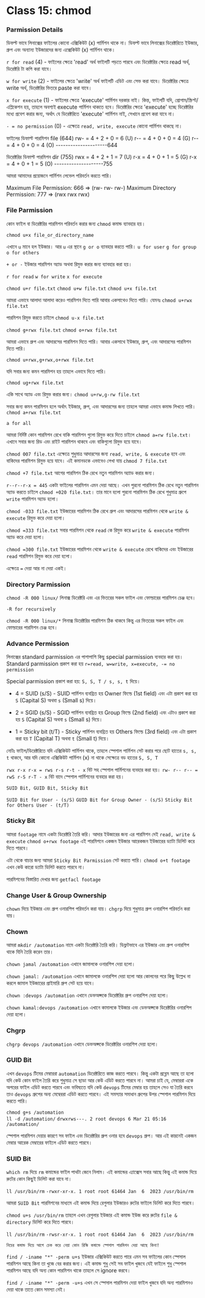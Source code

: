 # Class 15: chmod

### Parmission Details

ডিফল্ট ভাবে লিনাক্সের ফাইলের কোনো এক্সিকিউট (x) পার্মিশন থাকে না। ডিফল্ট ভাবে লিনাক্সের ডিরেক্টরিতে ইউজার, গ্রুপ এবং অন্যান্য ইউজারদের জন্য এক্সেকিউট (x) পার্মিশন থাকে।

`r for read` (4) - ফাইলের ক্ষেত্রে 'read' অর্থ ফাইলটি পড়তে পারবে এবং ডিরেক্টরির ক্ষেত্রে read অর্থ, ডিরেক্টরি টা কপি করা যাবে।

`w for write` (2) - ফাইলের ক্ষেত্রে 'write' অর্থ ফাইলটি এডিট এবং সেভ করা যাবে। ডিরেক্টরির ক্ষেত্রে write অর্থ, ডিরেক্টরির ভিতরে paste করা যাবে।

`x for execute` (1) - ফাইলের ক্ষেত্রে 'execute' পার্মিশন দরকার নাই। কিন্ত, ফাইলটি যদি, প্রোগাম/স্ক্রিপ্ট/এপ্লিকেশন হয়, তাহলে অবশ্যই execute পার্মিশন থাকতে হবে। ডিরেক্টরির ক্ষেত্রে 'execute' হচ্ছে ডিরেক্টরির মধ্যে প্রবেশ করার জন্য, অর্থাৎ যে ডিরেক্টরিতে 'execute' পার্মিশন নাই, সেখানে প্রবেশ করা যাবে না।

`- = no permission` (0) - এক্ষেত্রে `read, write, execute` কোনো পার্মিশন থাকছে না।

ফাইলের ডিফাল্ট পারমিশন file (644)
rw- = 4 + 2 + 0 = 6 (U)
r-- = 4 + 0 + 0 = 4 (G)
r-- = 4 + 0 + 0 = 4 (O)
---------------------644

ডিরেক্টরির ডিফাল্ট পারমিশন dir (755)
rwx = 4 + 2 + 1 = 7 (U)
r-x = 4 + 0 + 1 = 5 (G)
r-x = 4 + 0 + 1 = 5 (O)
--------------------755

আমরা আমাদের প্রয়োজনে পার্মিশন লেভেল পরিবর্তন করতে পারি।

Maximum File Permission: 666 => (rw- rw- rw-)
Maximum Directory Permission: 777 => (rwx rwx rwx)

### File Parmission

কোন ফাইল বা ডিরেক্টরির পারমিশন পরিবর্তন করার জন্য `chmod` কমান্ড ব্যাবহার হয়।

`chmod u+x file_or_directory_name`

এখানে `u` মানে হল ইউজার। আর `u` এর স্থানে `g or o` ব্যাবহার করতে পারি।
`u for user`
`g for group`
`o for others`

`+ or -` ইউজার পারমিশন অ্যাড অথবা রিমুভ করার জন্য ব্যাবহার করা হয়।

`r for read`
`w for write`
`x for execute`

`chmod u+r file.txt`
`chmod u+w file.txt`
`chmod u+x file.txt`

আমরা এভাবে আলাদা আলাদা করেও পারমিশন দিতে পারি আবার একসাথেও দিতে পারি। যেমনঃ `chmod u+rwx file.txt`

পারমিশন রিমুভ করতে চাইলে `chmod u-x file.txt`

`chmod g+rwx file.txt`
`chmod o+rwx file.txt`

আমরা এভাবে গ্রুপ এবং আদারসের পারমিশন দিতে পারি। আবার একসাথে ইউজার, গ্রুপ, এবং আদারসের পারমিশন দিতে পারি।

`chmod u+rwx,g+rwx,o+rwx file.txt`

যদি সবার জন্য কমন পারমিশন হয় তাহলে এভাবে দিতে পারি।

`chmod ug+rwx file.txt`

একি সাথে অ্যাড এবং রিমুভ করার জন্য।
`chmod u+rw,g-rw file.txt`

সবার জন্য কমন পারমিশন হলে অর্থাৎ ইউজার, গ্রুপ, এবং আদারসের জন্য তাহলে আমরা এভাবে কমান্ড লিখতে পারি। `chmod a+rwx file.txt`

`a for all`

আমরা নির্দিষ্ট কোন পারমিশন রেখে বাকি পারমিশন গুলো রিমুভ করে দিতে চাইলে `chmod a=rw file.txt`। এখানে সবার জন্য রিড এবং রাইট পারমিশন থাকবে এবং বাকিগুলো রিমুভ হয়ে যাবে।

`chmod 007 file.txt` এক্ষেত্রে শুধুমাত্র আদারসের জন্য `read, write, & execute` হবে এবং বাকিদের পারমিশন রিমুভ হয়ে যাবে। এই কমানডকে এভাবেও লেখা যায় `chmod 7 file.txt`

`chmod +7 file.txt` আগের পারমিশন ঠিক রেখে নতুন পারমিশন অ্যাাড করার জন্য।

`r--r--r-x = 445` একটা ফাইলের পারমিশন এমন দেয়া আছে। এখন পুরনো পারমিশন ঠিক রেখে নতুন পারমিশন অ্যাড করতে চাইলে `chmod +020 file.txt`। তার মানে হলো পুরনো পারমিশন ঠিক রেখে শুধুমাত্র গ্রুপে `write` পারমিশন অ্যাড হলো।

`chmod -033 file.txt` ইউজারের পারমিশন ঠিক রেখে গ্রুপ এবং আদারসের পারমিশন থেকে `write & execute` রিমুভ করে দেয়া হলো।

`chmod =333 file.txt` সবার পারমিশন থেকে `read` কে রিমুভ করে `write & execute` পারমিশন অ্যাড করে দেয়া হলো।

`chmod =300 file.txt` ইউজারের পারমিশন থেকে `write & execute` রেখে বাকিদের এবং ইউজারের `read` পারমিশন রিমুভ করে দেয়া হলো।

এক্ষেত্রে `=` দেয়া আর না দেয়া একই।

### Directory Parmission

`chmod -R 000 linux/` লিনাক্স ডিরেক্টরি এবং এর ভিতরের সকল ফাইল এবং ফোল্ডারের পারমিশন চেঞ্জ হবে।

`-R for recursively`

`chmod -R 000 linux/*` লিনাক্স ডিরেক্টরির পারমিশন ঠিক থাকবে কিন্তু এর ভিতরের সকল ফাইল এবং ফোল্ডারের পারমিশন চেঞ্জ হবে।

### Advance Permission

লিনাক্সের standard parmission এর পাশাপাশি কিছু special parmission ব্যবহার করা হয়। Standard parmission প্রকাশ করা হয় `r=read, w=write, x=execute, -= no permission`

Special parmission প্রকাশ করা হয়: `S, S, T / s, s, t` দিয়ে।

- 4 = SUID (s/S) - SUID পার্মিশন ব্যবহ্রিত হয় Owner ফিল্ডে (1st field) এবং এটা প্রকাশ করা হয় `S` (Capital S) অথবা `s` (Small s) দিয়ে।

- 2 = SGID (s/S) - SGID পার্মিশন ব্যবহ্রিত হয় Group ফিল্ডে (2nd field) এবং এটাও প্রকাশ করা হয় `S` (Capital S) অথবা `s` (Small s) দিয়ে।

- 1 = Sticky bit (t/T) - Sticky পার্মিশন ব্যবহ্রিত হয় Others ফিল্ডে (3rd field) এবং এটা প্রকাশ করা হয় `T` (Capital T) অথবা `t` (Small t) দিয়ে।

নোটঃ ফাইল/ডিরেক্টরিতে যদি এক্সিকিউট পার্মিশন থাকে, তাহলে স্পেশাল পার্মিশন সেট করার পরে ছোট হাতের `s, s, t` থাকবে, আর যদি কোনো এক্সিকিউট পার্মিশন (x) না থাকে সেক্ষেত্রে বড হাতের `S, S, T`

`rwx r-x r-x = rws r-s r-t - x` বিট সহ স্পেশাল পার্মিশনের ব্যবহার করা হয়।
`rw- r-- r-- = rwS r-S r-T - x` বিট বাদে স্পেশাল পার্মিশনের ব্যবহার করা হয়।

`SUID Bit, GUID Bit, Sticky Bit`

`SUID Bit for User - (s/S)`
`GUID Bit for Group Owner - (s/S)`
`Sticky Bit for Others User - (t/T)`

### Sticky Bit

আমরা `footage` নামে একটা ডিরেক্টরি তৈরি করি। আদার ইউজারের জন্য এর পারমিশন দেই `read, write & execute`
`chmod o+rwx footage` এই পারমিশনে একজন ইউজার আরেকজন ইউজারের ড্যাটা ডিলিট করে দিতে পারবে।

এটা থেকে বাচার জন্য আমরা `Sticky Bit Parmission` সেট করতে পারি। `chmod o+t footage` এখন কেউ কারো ড্যাটা ডিলিট করতে পারবে না।

পারমিশনের বিস্তারিত দেখার জন্য `getfacl footage`

### Change User & Group Ownership

`chown` দিয়ে ইউজার এবং গ্রুপ ওনারশিপ পরিবর্তন করা যায়।
`chgrp` দিয়ে শুধুমাত্র গ্রুপ ওনারশিপ পরিবর্তন করা যায়।

### Chown

আমরা `mkdir /automation` নামে একটা ডিরেক্টরি তৈরি করি। ডিফ্লটভাবে এর ইউজার এবং গ্রুপ ওনারশিপ থাকে যিনি তৈরি করেন তার।

`chown jamal /automation` এখানে জামালকে ওনারশিপ দেয়া হলো।

`chown jamal: /automation` এখানে জামালকে ওনারশিপ দেয়া হলো আর কোলনের পরে কিছু উল্লেখ না করলে জামাল ইউজারের প্রাইমারি গ্রুপ সেট হয়ে যাবে।

`chown :devops /automation` এখানে ডেভঅপ্সকে ডিরেক্টরির গ্রুপ ওনারশিপ দেয়া হলো।

`chown kamal:devops /automation` এখানে কামালকে ইউজার এবং ডেভঅপ্সকে ডিরেক্টরির ওনারশিপ দেয়া হলো।

### Chgrp

`chgrp devops /automation` এখানে ডেভঅপ্সকে ডিরেক্টরির ওনারশিপ দেয়া হলো।

### GUID Bit

এখন `devops` টিমের মেম্বাররা `automation` ডিরেক্টরিতে কাজ করতে পারবে। কিন্তু একটা প্রব্লেম আছে তা হলো যদি কেউ কোন ফাইল তৈরি করে শুধুমাত্র সে ছাডা আর কেউ এডিট করতে পারবে না। আমরা চাই যে, মেম্বাররা একে অপরের ফাইল এডিট করতে পারবে এবং ভবিষ্যতে যদি কেউ `devops` টিমের মেম্বার হয় তাহলে সেও যা তৈরি করবে তাও `devops` গ্রুপের অন্য মেম্বেররা এডিট করতে পারবে। এই সমস্যার সমাধান গ্রুপের উপর স্পেশাল পারমিশন দিয়ে করতে পারি।

`chmod g+s /automation`  
`ll -d /automation/`
`drwxrws---. 2 root devops 6 Mar 21 05:16 /automation/`

স্পেশাল পারমিশন দেয়ার কারণে সব ফাইল এবং ডিরেক্টরির গ্রুপ ওনার হবে `devops` গ্রুপ। আর এই কারনেই একজন মেম্বার আরেক মেম্বারের ফাইলে এডিট করতে পারবে।

### SUID Bit

`which rm` দিয়ে `rm` কমান্ডের ফাইল পাথটা জেনে নিলাম। এই কমান্ডের এ্যাক্সেস সবার আছে কিন্তু এই কমান্ড দিয়ে রুটের কোন কিছুই ডিলিট করা যাবে না।

`ll /usr/bin/rm`
`-rwxr-xr-x. 1 root root 61464 Jan  6  2023 /usr/bin/rm`

আমরা `SUID Bit` পারমিশনের মাধ্যমে এই কমান্ড দিয়ে রেগুলার ইউজারও রুটের ফাইলে ডিলিট করে দিতে পারবে।

`chmod u+s /usr/bin/rm` তাহলে এখন রেগুলার ইউজার এই কমান্ড ইউজ করে রুটের `file & directory` ডিলিট করে দিতে পারবে।

`ll /usr/bin/rm`
`-rwsr-xr-x. 1 root root 61464 Jan  6  2023 /usr/bin/rm`

`নিচের কমান্ড দিয়ে আগে চেক করে নেয়া কোন রিস্কি কমান্ডে স্পেশাল পারমিশন দেয়া আছে কিনা!`

`find / -iname "*" -perm u+s` ইউজার এক্সিকিউট করতে পারে এমন সব ফাইলের কোন স্পেসাল পারমিশন আছে কিনা তা খুজে বের করার জন্য। এই কমান্ড শুধু সেই সব ফাইল খুজবে যেই ফাইলে শুধু স্পেশাল পারমিশন আছে যদি অন্য কোন পারমিশন থাকে তাহলে সে ignore করবে।

`find / -iname "*" -perm -u+s` এখন সে স্পেসাল পারমিশন দেয়া ফাইল খুজবে যদি অন্য পারমিশনও দেয়া থাকে তাতে কোন সমস্যা নেই।
